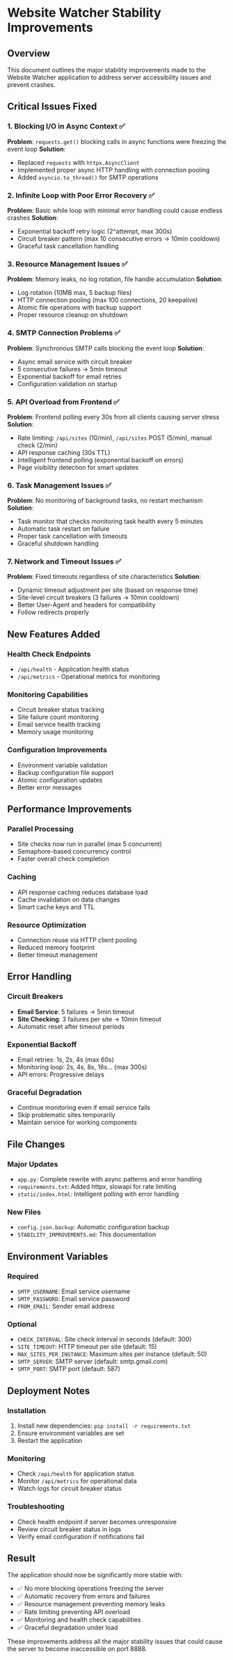 # Website Watcher Stability Improvements

## Overview
This document outlines the major stability improvements made to the Website Watcher application to address server accessibility issues and prevent crashes.

## Critical Issues Fixed

### 1. **Blocking I/O in Async Context** ✅
**Problem**: `requests.get()` blocking calls in async functions were freezing the event loop
**Solution**: 
- Replaced `requests` with `httpx.AsyncClient`
- Implemented proper async HTTP handling with connection pooling
- Added `asyncio.to_thread()` for SMTP operations

### 2. **Infinite Loop with Poor Error Recovery** ✅
**Problem**: Basic while loop with minimal error handling could cause endless crashes
**Solution**:
- Exponential backoff retry logic (2^attempt, max 300s)
- Circuit breaker pattern (max 10 consecutive errors → 10min cooldown)
- Graceful task cancellation handling

### 3. **Resource Management Issues** ✅
**Problem**: Memory leaks, no log rotation, file handle accumulation
**Solution**:
- Log rotation (10MB max, 5 backup files)
- HTTP connection pooling (max 100 connections, 20 keepalive)
- Atomic file operations with backup support
- Proper resource cleanup on shutdown

### 4. **SMTP Connection Problems** ✅
**Problem**: Synchronous SMTP calls blocking the event loop
**Solution**:
- Async email service with circuit breaker
- 5 consecutive failures → 5min timeout
- Exponential backoff for email retries
- Configuration validation on startup

### 5. **API Overload from Frontend** ✅
**Problem**: Frontend polling every 30s from all clients causing server stress
**Solution**:
- Rate limiting: `/api/sites` (10/min), `/api/sites` POST (5/min), manual check (2/min)
- API response caching (30s TTL)
- Intelligent frontend polling (exponential backoff on errors)
- Page visibility detection for smart updates

### 6. **Task Management Issues** ✅
**Problem**: No monitoring of background tasks, no restart mechanism
**Solution**:
- Task monitor that checks monitoring task health every 5 minutes
- Automatic task restart on failure
- Proper task cancellation with timeouts
- Graceful shutdown handling

### 7. **Network and Timeout Issues** ✅
**Problem**: Fixed timeouts regardless of site characteristics
**Solution**:
- Dynamic timeout adjustment per site (based on response time)
- Site-level circuit breakers (3 failures → 10min cooldown)
- Better User-Agent and headers for compatibility
- Follow redirects properly

## New Features Added

### Health Check Endpoints
- `/api/health` - Application health status
- `/api/metrics` - Operational metrics for monitoring

### Monitoring Capabilities
- Circuit breaker status tracking
- Site failure count monitoring
- Email service health tracking
- Memory usage monitoring

### Configuration Improvements
- Environment variable validation
- Backup configuration file support
- Atomic configuration updates
- Better error messages

## Performance Improvements

### Parallel Processing
- Site checks now run in parallel (max 5 concurrent)
- Semaphore-based concurrency control
- Faster overall check completion

### Caching
- API response caching reduces database load
- Cache invalidation on data changes
- Smart cache keys and TTL

### Resource Optimization
- Connection reuse via HTTP client pooling
- Reduced memory footprint
- Better timeout management

## Error Handling

### Circuit Breakers
- **Email Service**: 5 failures → 5min timeout
- **Site Checking**: 3 failures per site → 10min timeout
- Automatic reset after timeout periods

### Exponential Backoff
- Email retries: 1s, 2s, 4s (max 60s)
- Monitoring loop: 2s, 4s, 8s, 16s... (max 300s)
- API errors: Progressive delays

### Graceful Degradation
- Continue monitoring even if email service fails
- Skip problematic sites temporarily
- Maintain service for working components

## File Changes

### Major Updates
- `app.py`: Complete rewrite with async patterns and error handling
- `requirements.txt`: Added httpx, slowapi for rate limiting
- `static/index.html`: Intelligent polling with error handling

### New Files
- `config.json.backup`: Automatic configuration backup
- `STABILITY_IMPROVEMENTS.md`: This documentation

## Environment Variables

### Required
- `SMTP_USERNAME`: Email service username
- `SMTP_PASSWORD`: Email service password  
- `FROM_EMAIL`: Sender email address

### Optional
- `CHECK_INTERVAL`: Site check interval in seconds (default: 300)
- `SITE_TIMEOUT`: HTTP timeout per site (default: 15)
- `MAX_SITES_PER_INSTANCE`: Maximum sites per instance (default: 50)
- `SMTP_SERVER`: SMTP server (default: smtp.gmail.com)
- `SMTP_PORT`: SMTP port (default: 587)

## Deployment Notes

### Installation
1. Install new dependencies: `pip install -r requirements.txt`
2. Ensure environment variables are set
3. Restart the application

### Monitoring
- Check `/api/health` for application status
- Monitor `/api/metrics` for operational data
- Watch logs for circuit breaker status

### Troubleshooting
- Check health endpoint if server becomes unresponsive
- Review circuit breaker status in logs
- Verify email configuration if notifications fail

## Result

The application should now be significantly more stable with:
- ✅ No more blocking operations freezing the server
- ✅ Automatic recovery from errors and failures
- ✅ Resource management preventing memory leaks
- ✅ Rate limiting preventing API overload
- ✅ Monitoring and health check capabilities
- ✅ Graceful degradation under load

These improvements address all the major stability issues that could cause the server to become inaccessible on port 8888.